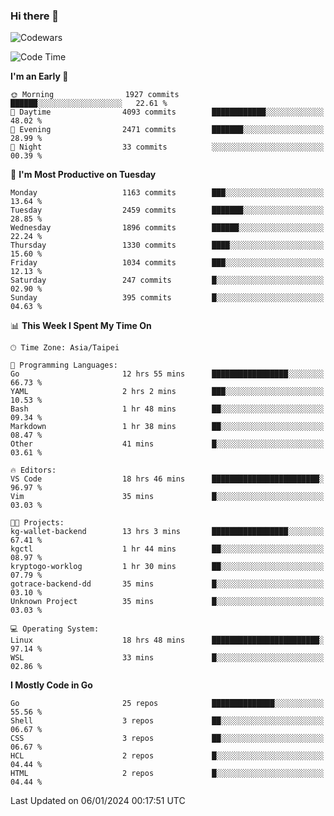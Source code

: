 ### Hi there 👋

![Codewars](https://www.codewars.com/users/omegaatt36/badges/small)

<!--START_SECTION:waka-->
![Code Time](http://img.shields.io/badge/Code%20Time-2%2C052%20hrs%2010%20mins-blue)

**I'm an Early 🐤** 

```text
🌞 Morning                1927 commits        ██████░░░░░░░░░░░░░░░░░░░   22.61 % 
🌆 Daytime                4093 commits        ████████████░░░░░░░░░░░░░   48.02 % 
🌃 Evening                2471 commits        ███████░░░░░░░░░░░░░░░░░░   28.99 % 
🌙 Night                  33 commits          ░░░░░░░░░░░░░░░░░░░░░░░░░   00.39 % 
```
📅 **I'm Most Productive on Tuesday** 

```text
Monday                   1163 commits        ███░░░░░░░░░░░░░░░░░░░░░░   13.64 % 
Tuesday                  2459 commits        ███████░░░░░░░░░░░░░░░░░░   28.85 % 
Wednesday                1896 commits        ██████░░░░░░░░░░░░░░░░░░░   22.24 % 
Thursday                 1330 commits        ████░░░░░░░░░░░░░░░░░░░░░   15.60 % 
Friday                   1034 commits        ███░░░░░░░░░░░░░░░░░░░░░░   12.13 % 
Saturday                 247 commits         █░░░░░░░░░░░░░░░░░░░░░░░░   02.90 % 
Sunday                   395 commits         █░░░░░░░░░░░░░░░░░░░░░░░░   04.63 % 
```


📊 **This Week I Spent My Time On** 

```text
🕑︎ Time Zone: Asia/Taipei

💬 Programming Languages: 
Go                       12 hrs 55 mins      █████████████████░░░░░░░░   66.73 % 
YAML                     2 hrs 2 mins        ███░░░░░░░░░░░░░░░░░░░░░░   10.53 % 
Bash                     1 hr 48 mins        ██░░░░░░░░░░░░░░░░░░░░░░░   09.34 % 
Markdown                 1 hr 38 mins        ██░░░░░░░░░░░░░░░░░░░░░░░   08.47 % 
Other                    41 mins             █░░░░░░░░░░░░░░░░░░░░░░░░   03.61 % 

🔥 Editors: 
VS Code                  18 hrs 46 mins      ████████████████████████░   96.97 % 
Vim                      35 mins             █░░░░░░░░░░░░░░░░░░░░░░░░   03.03 % 

🐱‍💻 Projects: 
kg-wallet-backend        13 hrs 3 mins       █████████████████░░░░░░░░   67.41 % 
kgctl                    1 hr 44 mins        ██░░░░░░░░░░░░░░░░░░░░░░░   08.97 % 
kryptogo-worklog         1 hr 30 mins        ██░░░░░░░░░░░░░░░░░░░░░░░   07.79 % 
gotrace-backend-dd       35 mins             █░░░░░░░░░░░░░░░░░░░░░░░░   03.10 % 
Unknown Project          35 mins             █░░░░░░░░░░░░░░░░░░░░░░░░   03.03 % 

💻 Operating System: 
Linux                    18 hrs 48 mins      ████████████████████████░   97.14 % 
WSL                      33 mins             █░░░░░░░░░░░░░░░░░░░░░░░░   02.86 % 
```

**I Mostly Code in Go** 

```text
Go                       25 repos            ██████████████░░░░░░░░░░░   55.56 % 
Shell                    3 repos             ██░░░░░░░░░░░░░░░░░░░░░░░   06.67 % 
CSS                      3 repos             ██░░░░░░░░░░░░░░░░░░░░░░░   06.67 % 
HCL                      2 repos             █░░░░░░░░░░░░░░░░░░░░░░░░   04.44 % 
HTML                     2 repos             █░░░░░░░░░░░░░░░░░░░░░░░░   04.44 % 
```




 Last Updated on 06/01/2024 00:17:51 UTC
<!--END_SECTION:waka-->

<!--
**omegaatt36/omegaatt36** is a ✨ _special_ ✨ repository because its `README.md` (this file) appears on your GitHub profile.

Here are some ideas to get you started:

- 🔭 I’m currently working on ...
- 🌱 I’m currently learning ...
- 👯 I’m looking to collaborate on ...
- 🤔 I’m looking for help with ...
- 💬 Ask me about ...
- 📫 How to reach me: ...
- 😄 Pronouns: ...
- ⚡ Fun fact: ...
-->
